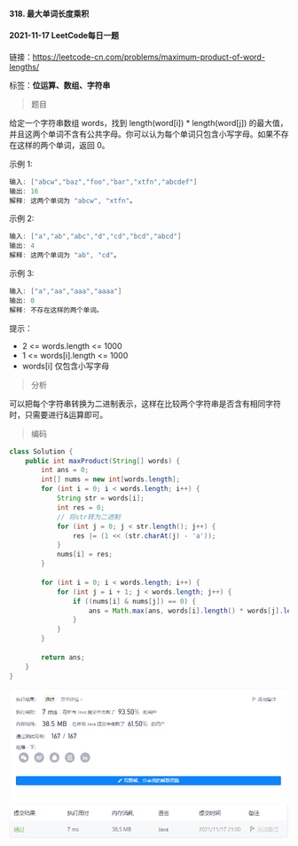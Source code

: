 #### 318. 最大单词长度乘积

#### 2021-11-17 LeetCode每日一题

链接：https://leetcode-cn.com/problems/maximum-product-of-word-lengths/

标签：**位运算、数组、字符串**

> 题目

给定一个字符串数组 words，找到 length(word[i]) * length(word[j]) 的最大值，并且这两个单词不含有公共字母。你可以认为每个单词只包含小写字母。如果不存在这样的两个单词，返回 0。

示例 1:

```java
输入: ["abcw","baz","foo","bar","xtfn","abcdef"]
输出: 16 
解释: 这两个单词为 "abcw", "xtfn"。
```

示例 2:

```java
输入: ["a","ab","abc","d","cd","bcd","abcd"]
输出: 4 
解释: 这两个单词为 "ab", "cd"。
```

示例 3:

```java
输入: ["a","aa","aaa","aaaa"]
输出: 0 
解释: 不存在这样的两个单词。
```


提示：

- 2 <= words.length <= 1000
- 1 <= words[i].length <= 1000
- words[i] 仅包含小写字母

> 分析

可以把每个字符串转换为二进制表示，这样在比较两个字符串是否含有相同字符时，只需要进行&运算即可。

> 编码

```java
class Solution {
    public int maxProduct(String[] words) {
        int ans = 0;
        int[] nums = new int[words.length];
        for (int i = 0; i < words.length; i++) {
            String str = words[i];
            int res = 0;
            // 将str转为二进制
            for (int j = 0; j < str.length(); j++) {
                res |= (1 << (str.charAt(j) - 'a'));
            }
            nums[i] = res;   
        }

        for (int i = 0; i < words.length; i++) {
            for (int j = i + 1; j < words.length; j++) {
                if ((nums[i] & nums[j]) == 0) {
                    ans = Math.max(ans, words[i].length() * words[j].length());
                }
            }
        }

        return ans;
    }
}
```

![image-20211117210014591](318.最大单词长度乘积.assets/image-20211117210014591.png)